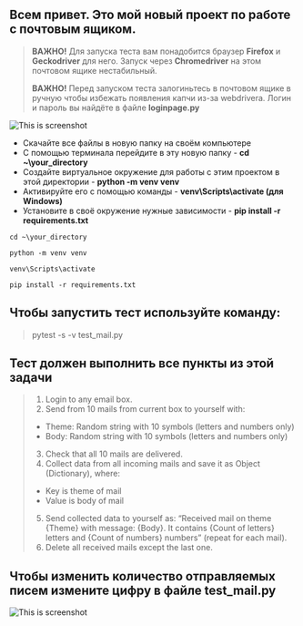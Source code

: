 
## Всем привет. Это мой новый проект по работе с почтовым ящиком.

>**ВАЖНО!** Для запуска теста вам понадобится браузер **Firefox** и **Geckodriver** для него. Запуск через **Chromedriver** на этом почтовом ящике нестабильный.
>
>**ВАЖНО!** Перед запуском теста залогиньтесь в почтовом ящике в ручную чтобы избежать появления капчи из-за webdrivera. Логин и пароль вы найдёте в файле **loginpage.py**

![This is screenshot](https://sun9-9.userapi.com/impg/-9g3vCOB_51dQijzQ44XBEFWNrKuktA0WvOe8A/P0vN5o47BK8.jpg?size=898x319&quality=95&sign=95a924bf57ccffe50e59679d53e4484e&type=album)
- Скачайте все файлы в новую папку на своём компьютере
- С помощью терминала перейдите в эту новую папку - **cd ~\your_directory**
- Создайте виртуальное окружение для работы с этим проектом в этой директории - **python -m venv venv**
- Активируйте его с помощью команды -  **venv\Scripts\activate (для Windows)**
- Установите в своё окружение нужные зависимости - **pip install -r requirements.txt**

```
cd ~\your_directory

python -m venv venv

venv\Scripts\activate

pip install -r requirements.txt
```


## Чтобы запустить тест используйте команду:
> pytest -s -v test_mail.py

## Тест должен выполнить все пункты из этой задачи
> 1.	Login to any email box.
> 2.	Send from 10 mails from current box to yourself with:
> - Theme: Random string with 10 symbols (letters and numbers only)
> - Body: Random string with 10 symbols (letters and numbers only)
> 3.	Check that all 10 mails are delivered.
> 4.	Collect data from all incoming mails and save it as Object (Dictionary), where:
> - Key is theme of mail
> - Value is body of mail
> 5.	Send collected data to yourself as: “Received mail on theme {Theme} with message: {Body}. It contains {Count of letters} letters and {Count of numbers} numbers” (repeat for each mail).
> 6.	Delete all received mails except the last one.

## Чтобы изменить количество отправляемых писем измените цифру в файле test_mail.py

![This is screenshot](https://sun9-71.userapi.com/impg/6WfD5BGwd2MqJmdq3bImqUVTqzeqYobDxSVNgw/Y7GYZlQvlUo.jpg?size=591x304&quality=95&sign=0b12123091e9d12ae184d74fb87b7c02&type=album)
